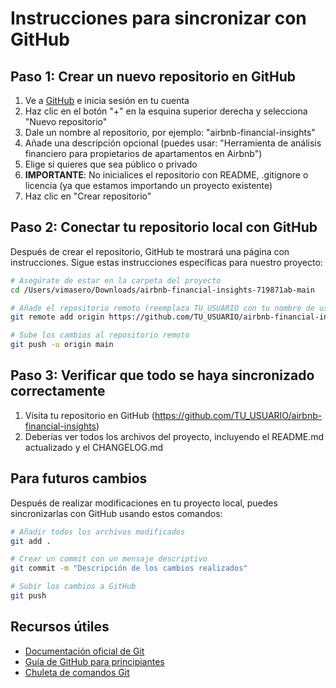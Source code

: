 # Instrucciones para sincronizar con GitHub

## Paso 1: Crear un nuevo repositorio en GitHub

1. Ve a [GitHub](https://github.com) e inicia sesión en tu cuenta
2. Haz clic en el botón "+" en la esquina superior derecha y selecciona "Nuevo repositorio"
3. Dale un nombre al repositorio, por ejemplo: "airbnb-financial-insights"
4. Añade una descripción opcional (puedes usar: "Herramienta de análisis financiero para propietarios de apartamentos en Airbnb")
5. Elige si quieres que sea público o privado
6. **IMPORTANTE**: No inicialices el repositorio con README, .gitignore o licencia (ya que estamos importando un proyecto existente)
7. Haz clic en "Crear repositorio"

## Paso 2: Conectar tu repositorio local con GitHub

Después de crear el repositorio, GitHub te mostrará una página con instrucciones. Sigue estas instrucciones específicas para nuestro proyecto:

```bash
# Asegúrate de estar en la carpeta del proyecto
cd /Users/vimasero/Downloads/airbnb-financial-insights-719871ab-main

# Añade el repositorio remoto (reemplaza TU_USUARIO con tu nombre de usuario de GitHub)
git remote add origin https://github.com/TU_USUARIO/airbnb-financial-insights.git

# Sube los cambios al repositorio remoto
git push -u origin main
```

## Paso 3: Verificar que todo se haya sincronizado correctamente

1. Visita tu repositorio en GitHub (https://github.com/TU_USUARIO/airbnb-financial-insights)
2. Deberías ver todos los archivos del proyecto, incluyendo el README.md actualizado y el CHANGELOG.md

## Para futuros cambios

Después de realizar modificaciones en tu proyecto local, puedes sincronizarlas con GitHub usando estos comandos:

```bash
# Añadir todos los archivos modificados
git add .

# Crear un commit con un mensaje descriptivo
git commit -m "Descripción de los cambios realizados"

# Subir los cambios a GitHub
git push
```

## Recursos útiles

- [Documentación oficial de Git](https://git-scm.com/doc)
- [Guía de GitHub para principiantes](https://guides.github.com/activities/hello-world/)
- [Chuleta de comandos Git](https://education.github.com/git-cheat-sheet-education.pdf)
